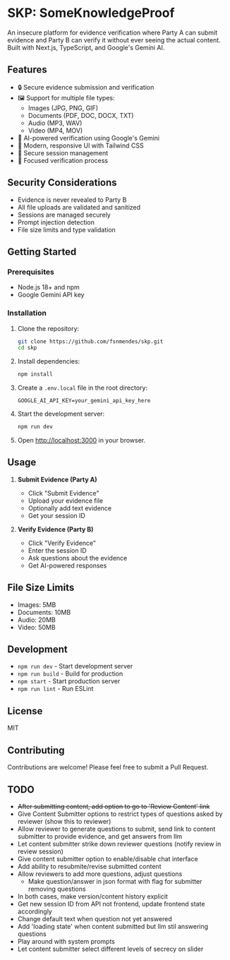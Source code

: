 # SKP: SomeKnowledgeProof

An insecure platform for evidence verification where Party A can submit evidence and Party B can verify it without ever seeing the actual content. Built with Next.js, TypeScript, and Google's Gemini AI.

## Features

- 🔒 Secure evidence submission and verification
- 🖼️ Support for multiple file types:
  - Images (JPG, PNG, GIF)
  - Documents (PDF, DOC, DOCX, TXT)
  - Audio (MP3, WAV)
  - Video (MP4, MOV)
- 🤖 AI-powered verification using Google's Gemini
- 📱 Modern, responsive UI with Tailwind CSS
- 🔐 Secure session management
- 🎯 Focused verification process

## Security Considerations

- Evidence is never revealed to Party B
- All file uploads are validated and sanitized
- Sessions are managed securely
- Prompt injection detection
- File size limits and type validation

## Getting Started

### Prerequisites

- Node.js 18+ and npm
- Google Gemini API key

### Installation

1. Clone the repository:
   ```bash
   git clone https://github.com/fsnmendes/skp.git
   cd skp 
   ```

2. Install dependencies:
   ```bash
   npm install
   ```

3. Create a `.env.local` file in the root directory:
   ```env
   GOOGLE_AI_API_KEY=your_gemini_api_key_here
   ```

4. Start the development server:
   ```bash
   npm run dev
   ```

5. Open [http://localhost:3000](http://localhost:3000) in your browser.

## Usage

1. **Submit Evidence (Party A)**
   - Click "Submit Evidence"
   - Upload your evidence file
   - Optionally add text evidence
   - Get your session ID

2. **Verify Evidence (Party B)**
   - Click "Verify Evidence"
   - Enter the session ID
   - Ask questions about the evidence
   - Get AI-powered responses

## File Size Limits

- Images: 5MB
- Documents: 10MB
- Audio: 20MB
- Video: 50MB

## Development

- `npm run dev` - Start development server
- `npm run build` - Build for production
- `npm start` - Start production server
- `npm run lint` - Run ESLint

## License

MIT

## Contributing

Contributions are welcome! Please feel free to submit a Pull Request. 

## TODO
- ~~After submitting content, add option to go to 'Review Content' link~~
- Give Content Submitter options to restrict types of questions asked by reviewer (show this to reviewer)
- Allow reviewer to generate questions to submit, send link to content submitter to provide evidence, and get answers from llm
- Let content submitter strike down reviewer questions (notify review in review session)
- Give content submitter option to enable/disable chat interface
- Add ability to resubmite/revise submitted content
- Allow reviewers to add more questions, adjust questions
   - Make question/answer in json format with flag for submitter removing questions
- In both cases, make version/content history explicit
- Get new session ID from API not frontend, update frontend state accordingly
- Change default text when question not yet answered
- Add 'loading state' when content submitted but llm stil answering questions
- Play around with system prompts
- Let content submitter select different levels of secrecy on slider
